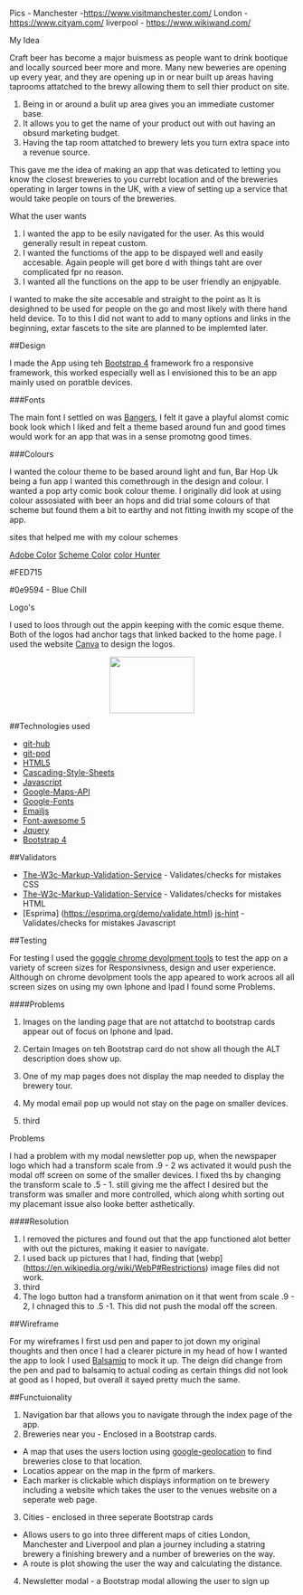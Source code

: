 Pics - Manchester -https://www.visitmanchester.com/
       London - https://www.cityam.com/
       liverpool - https://www.wikiwand.com/





My Idea

Craft beer has become a major buismess as people want to drink bootique and locally sourced beer more and more. Many new beweries 
are opening up every year, and they are opening up in or near built up areas having taprooms attatched to the brewy allowing them 
to sell thier product on site.

1. Being in or around a bulit up area gives you an immediate customer base.
2. It allows you to get the name of your product out with out having an obsurd marketing budget.
3. Having the tap room attatched to brewery lets you turn extra space into a revenue source.

This gave me the idea of making an app that was deticated to letting you know the closest breweries to you currebt location and of the 
breweries operating in larger towns in the UK, with a view of setting up a service that would take people on tours of the breweries.

What the user wants



1. I wanted the app to be esily navigated for the user. As this would generally result in repeat custom.
2. I wanted the functioms of the app to be dispayed well and easily accesable. Again people will get bore d with things taht are over complicated fpr no reason.
3. I wanted all the functions on the app to be user friendly an enjpyable.



I wanted to make the site accesable and straight to the point as It is desighned to be used for people on the go and most likely with 
there hand held device. To to this I did not want to add to many options and links in the beginning, extar fascets to the site are planned to 
be implemted later.

##Design 

I made the App using teh [Bootstrap 4](https://getbootstrap.com/) framework fro a responsive framework, this worked especially well as I envisioned
this to be an app mainly used on poratble devices.

###Fonts

The main font I settled on was [Bangers](https://fonts.google.com/specimen/Bangers), I felt it gave a playful alomst comic book look which I liked
and felt a theme based around fun and good times would work for an app that was in a sense promotng good times.


###Colours 

I wanted the colour theme to be based around light and fun, Bar Hop Uk being a fun app I wanted this comethrough in the design and colour. I wanted a pop arty 
comic book colour theme. I originally did look at using colour assosiated with beer an hops and did trial some colours of that scheme but found them a bit to earthy
and not fitting inwith my scope of the app.

sites that helped me with my colour schemes

[Adobe Color](https://color.adobe.com/create)
[Scheme Color](https://www.schemecolor.com/pop-art.php)
[color Hunter](http://www.colorhunter.com/)

#FED715

#0e9594 - Blue Chill



Logo's 

I used to loos through out the appin keeping with the comic esque theme. Both of the logos had anchor tags that linked backed to the home page. I used the website 
[Canva](https://www.canva.com/) to design the logos.

<p align="center">
  <img width="150" height="100" src="https://github.com/jimbobding/bar-hop-uk/assets/images/Bar Hop UK (1).png">
</p>

 

 ##Technologies used

- [git-hub](https://github.com/)
- [git-pod](https://www.gitpod.io/)
- [HTML5](https://en.wikipedia.org/wiki/HTML5)
- [Cascading-Style-Sheets](https://www.w3.org/Style/CSS/Overview.en.html)
- [Javascript](https://www.javascript.com/)
- [Google-Maps-API](https://developers.google.com/maps/documentation)
- [Google-Fonts](https://fonts.google.com/)
- [Emailjs](https://www.emailjs.com/)
- [Font-awesome 5](https://fontawesome.com/)
- [Jquery](https://jquery.com/download/)
- [Bootstrap 4](https://getbootstrap.com/)

##Validators

- [The-W3c-Markup-Validation-Service](https://jigsaw.w3.org/css-validator/) - Validates/checks for mistakes CSS
- [The-W3c-Markup-Validation-Service](https://validator.w3.org/) - Validates/checks for mistakes HTML
- [Esprima] (https://esprima.org/demo/validate.html) [js-hint](https://jshint.com/) -Validates/checks for mistakes Javascript


##Testing

For testing I used the [goggle chrome devolpment tools](https://developers.google.com/web/tools/chrome-devtools) to test the app on a 
variety of screen sizes for Responsivness, design and user experience. Although on chrome devolpment tools the app apeared to work acroos all 
all screen sizes on using my own Iphone and Ipad I found some Problems.

####Problems

1. Images on the landing page that are not attatchd to bootstrap cards appear out of focus on Iphone and Ipad.
2. Certain Images on teh Bootstrap card do not show all though the ALT description does show up.
3. One of my map pages does not display the map needed to display the brewery tour.
4. My modal email pop up would not stay on the page on smaller devices.

3. third



Problems

I had  a problem with my modal newsletter pop up, when the newspaper logo which had a transform scale from .9 - 2 ws activated it would push the modal off 
screen on some of the smaller devices. I fixed ths by changing the transform scale to .5 - 1. still giving me the affect I desired but the transform was smaller
and more controlled, which along whith sorting out my placemant issue also looke better asthetically.

####Resolution

1. I removed the pictures and found out that the app functioned alot better with out the pictures, making it easier to
navigate. 
2. I used back up pictures that I had, finding that [webp] (https://en.wikipedia.org/wiki/WebP#Restrictions) image files 
did not work.
3. third
4. The logo button had a transform animation on it that went from scale .9 - 2, I chnaged this to .5 -1. This did not push the modal
off the screen.




##Wireframe

For my wireframes I first usd pen and paper to jot down my original thoughts and then once I had a clearer picture in my head of 
how I wanted the app to look I used [Balsamiq](https://balsamiq.com/) to mock it up. The deign did change from the pen and pad to balsamiq 
to actual coding as certain things did not look at good as I hoped, but overall it sayed pretty much the same.

##Functuionality

1. Navigation bar that allows you to navigate through the index page of the app.
2. Breweries near you - Enclosed in a Bootstrap cards.
- A map that uses the users loction using [google-geolocation](https://developers.google.com/maps/documentation/geolocation/intro) to 
find breweries close to that location.
- Locatios appear on the map in the fprm of markers.
- Each marker is clickable which displays information on te brewery including a website which takes the user to the venues website on a seperate web page.
3. Cities - enclosed in three seperate Bootstrap cards
- Allows users to go into three different maps of cities London, Manchester and Liverpool and plan a journey including a statring brewery a finishing brewery 
and a number of breweries on the way.
- A route is plot showing the user the way and calculating the distance.
4. Newsletter modal - a Bootstrap modal allowing the user to sign up 


 
